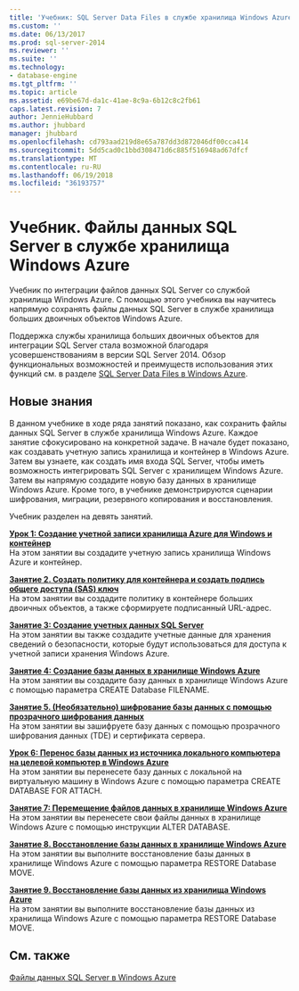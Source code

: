 ```yaml
---
title: 'Учебник: SQL Server Data Files в службе хранилища Windows Azure | Документы Microsoft'
ms.custom: ''
ms.date: 06/13/2017
ms.prod: sql-server-2014
ms.reviewer: ''
ms.suite: ''
ms.technology:
- database-engine
ms.tgt_pltfrm: ''
ms.topic: article
ms.assetid: e69be67d-da1c-41ae-8c9a-6b12c8c2fb61
caps.latest.revision: 7
author: JennieHubbard
ms.author: jhubbard
manager: jhubbard
ms.openlocfilehash: cd793aad219d8e65a787dd3d872046df00cca414
ms.sourcegitcommit: 5dd5cad0c1bbd308471d6c885f516948ad67dfcf
ms.translationtype: MT
ms.contentlocale: ru-RU
ms.lasthandoff: 06/19/2018
ms.locfileid: "36193757"
---
```

# <a name="tutorial-sql-server-data-files-in-windows-azure-storage-service"></a>Учебник. Файлы данных SQL Server в службе хранилища Windows Azure
  Учебник по интеграции файлов данных SQL Server со службой хранилища Windows Azure. С помощью этого учебника вы научитесь напрямую сохранять файлы данных SQL Server в службе хранилища больших двоичных объектов Windows Azure.  
  
 Поддержка службы хранилища больших двоичных объектов для интеграции SQL Server стала возможной благодаря усовершенствованиям в версии SQL Server 2014. Обзор функциональных возможностей и преимуществ использования этих функций см. в разделе [SQL Server Data Files в Windows Azure](databases/sql-server-data-files-in-microsoft-azure.md).  
  
## <a name="what-you-will-learn"></a>Новые знания  
 В данном учебнике в ходе ряда занятий показано, как сохранить файлы данных SQL Server в службе хранилища Windows Azure. Каждое занятие сфокусировано на конкретной задаче. В начале будет показано, как создавать учетную запись хранилища и контейнер в Windows Azure. Затем вы узнаете, как создать имя входа SQL Server, чтобы иметь возможность интегрировать SQL Server с хранилищем Windows Azure. Затем вы напрямую создадите новую базу данных в хранилище Windows Azure. Кроме того, в учебнике демонстрируются сценарии шифрования, миграции, резервного копирования и восстановления.  
  
 Учебник разделен на девять занятий.  
  
 **[Урок 1: Создание учетной записи хранилища Azure для Windows и контейнер](../tutorials/lesson-1-create-windows-azure-storage-account-and-container.md)**  
 На этом занятии вы создадите учетную запись хранилища Windows Azure и контейнер.  
  
 **[Занятие 2. Создать политику для контейнера и создать подпись общего доступа &#40;SAS&#41; ключ](lesson-1-create-stored-access-policy-and-shared-access-signature.md)**  
 На этом занятии вы создадите политику в контейнере больших двоичных объектов, а также сформируете подписанный URL-адрес.  
  
 **[Занятие 3: Создание учетных данных SQL Server](lesson-2-create-a-sql-server-credential-using-a-shared-access-signature.md)**  
 На этом занятии вы также создадите учетные данные для хранения сведений о безопасности, которые будут использоваться для доступа к учетной записи хранения Windows Azure.  
  
 **[Занятие 4: Создание базы данных в хранилище Windows Azure](../relational-databases/lesson-3-database-backup-to-url.md)**  
 На этом занятии вы создадите базу данных в хранилище Windows Azure с помощью параметра CREATE Database FILENAME.  
  
 **[Занятие 5. &#40;Необязательно&#41; шифрование базы данных с помощью прозрачного шифрования данных](../relational-databases/lesson-4-restore-database-to-virtual-machine-from-url.md)**  
 На этом занятии вы зашифруете базу данных с помощью прозрачного шифрования данных (TDE) и сертификата сервера.  
  
 **[Урок 6: Перенос базы данных из источника локального компьютера на целевой компьютер в Windows Azure](lesson-5-backup-database-using-file-snapshot-backup.md)**  
 На этом занятии вы перенесете базу данных с локальной на виртуальную машину в Windows Azure с помощью параметра CREATE DATABASE FOR ATTACH.  
  
 **[Занятие 7: Перемещение файлов данных в хранилище Windows Azure](../relational-databases/lesson-6-generate-activity-and-backup-log-using-file-snapshot-backup.md)**  
 На этом занятии вы перенесете свои файлы данных в хранилище Windows Azure с помощью инструкции ALTER DATABASE.  
  
 **[Занятие 8. Восстановление базы данных в хранилище Windows Azure](../relational-databases/lesson-7-restore-a-database-to-a-point-in-time.md)**  
 На этом занятии вы выполните восстановление базы данных в хранилище Windows Azure с помощью параметра RESTORE Database MOVE.  
  
 **[Занятие 9. Восстановление базы данных из хранилища Windows Azure](lesson-8-restore-as-new-database-from-log-backup.md)**  
 На этом занятии вы выполните восстановление базы данных из хранилища Windows Azure с помощью параметра RESTORE Database MOVE.  
  
## <a name="see-also"></a>См. также  
 [Файлы данных SQL Server в Windows Azure](databases/sql-server-data-files-in-microsoft-azure.md)  
  
  